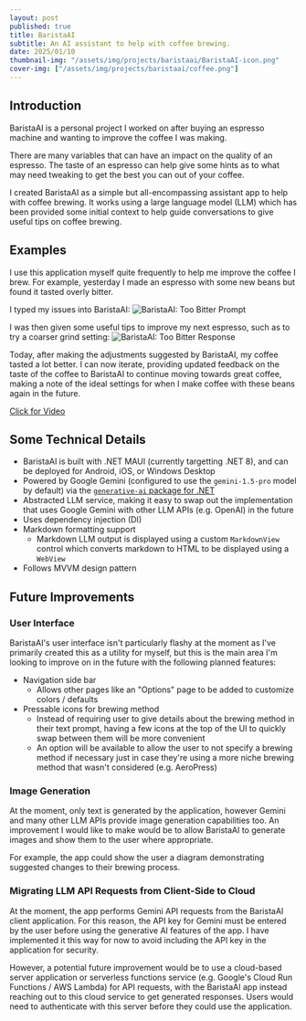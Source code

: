 ```yaml
---
layout: post
published: true
title: BaristaAI
subtitle: An AI assistant to help with coffee brewing.
date: 2025/01/10
thumbnail-img: "/assets/img/projects/baristaai/BaristaAI-icon.png"
cover-img: ["/assets/img/projects/baristaai/coffee.png"]
---
```


## Introduction
BaristaAI is a personal project I worked on after buying an espresso machine and wanting to improve the coffee I was making.

There are many variables that can have an impact on the quality of an espresso. The taste of an espresso can help give some hints as to what may need tweaking to get the best you can out of your coffee. 

I created BaristaAI as a simple but all-encompassing assistant app to help with coffee brewing. It works using a large language model (LLM) which has been provided some initial context to help guide conversations to give useful tips on coffee brewing.

## Examples
I use this application myself quite frequently to help me improve the coffee I brew. For example, yesterday I made an espresso with some new beans but found it tasted overly bitter.

I typed my issues into BaristaAI:
![BaristaAI: Too Bitter Prompt](/assets/img/projects/baristaai/BaristaAI-TooBitterPrompt.jpeg)

I was then given some useful tips to improve my next espresso, such as to try a coarser grind setting:
![BaristaAI: Too Bitter Response](/assets/img/projects/baristaai/BaristaAI-TooBitterResponse.jpeg)

Today, after making the adjustments suggested by BaristaAI, my coffee tasted a lot better. I can now iterate, providing updated feedback on the taste of the coffee to BaristaAI to continue moving towards great coffee, making a note of the ideal settings for when I make coffee with these beans again in the future.

[Click for Video](https://www.youtube.com/watch?v=VYN2e4b9kfE)

## Some Technical Details
- BaristaAI is built with .NET MAUI (currently targetting .NET 8), and can be deployed for Android, iOS, or Windows Desktop
- Powered by Google Gemini (configured to use the `gemini-1.5-pro` model by default) via the [`generative-ai` package for .NET](https://github.com/mscraftsman/generative-ai)
- Abstracted LLM service, making it easy to swap out the implementation that uses Google Gemini with other LLM APIs (e.g. OpenAI) in the future
- Uses dependency injection (DI)
- Markdown formatting support
  - Markdown LLM output is displayed using a custom `MarkdownView` control which converts markdown to HTML to be displayed using a `WebView`
- Follows MVVM design pattern

## Future Improvements
### User Interface
BaristaAI's user interface isn't particularly flashy at the moment as I've primarily created this as a utility for myself, but this is the main area I'm looking to improve on in the future with the following planned features:
- Navigation side bar
  - Allows other pages like an "Options" page to be added to customize colors / defaults
- Pressable icons for brewing method
  - Instead of requiring user to give details about the brewing method in their text prompt, having a few icons at the top of the UI to quickly swap between them will be more convenient
  - An option will be available to allow the user to not specify a brewing method if necessary just in case they're using a more niche brewing method that wasn't considered (e.g. AeroPress)

### Image Generation
At the moment, only text is generated by the application, however Gemini and many other LLM APIs provide image generation capabilities too. An improvement I would like to make would be to allow BaristaAI to generate images and show them to the user where appropriate.

For example, the app could show the user a diagram demonstrating suggested changes to their brewing process.

### Migrating LLM API Requests from Client-Side to Cloud
At the moment, the app performs Gemini API requests from the BaristaAI client application. For this reason, the API key for Gemini must be entered by the user before using the generative AI features of the app. I have implemented it this way for now to avoid including the API key in the application for security. 

However, a potential future improvement would be to use a cloud-based server application or serverless functions service (e.g. Google's Cloud Run Functions / AWS Lambda) for API requests, with the BaristaAI app instead reaching out to this cloud service to get generated responses. Users would need to authenticate with this server before they could use the application.